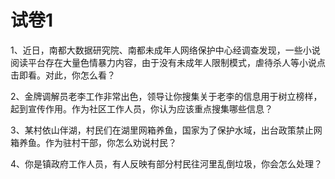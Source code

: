 # 试卷1

1、近日，南都大数据研究院、南都未成年人网络保护中心经调查发现，一些小说阅读平台存在大量色情暴力内容，由于没有未成年人限制模式，虐待杀人等小说点击即看。对此，你怎么看？

2、金牌调解员老李工作非常出色，领导让你搜集关于老李的信息用于树立榜样，起到宣传作用。作为社区工作人员，你认为应该重点搜集哪些信息？

3、某村依山伴湖，村民们在湖里网箱养鱼，国家为了保护水域，出台政策禁止网箱养鱼。作为驻村干部，你怎么劝说村民？

4、你是镇政府工作人员，有人反映有部分村民往河里乱倒垃圾，你会怎么处理？

